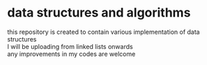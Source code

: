 # data structures and algorithms
this repository is created to contain various implementation of data structures  
I will be uploading from linked lists onwards  
any improvements in my codes are welcome
